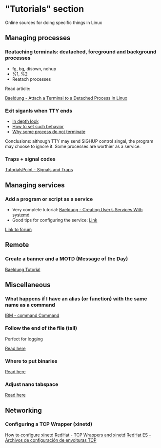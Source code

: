 # "Tutorials" section
Online sources for doing specific things in Linux

## Managing processes
### Reataching terminals: deatached, foreground and background processes
* fg, bg, disown, nohup
* %1, %2
* Reatach processes

Read article:

[Baeldung - Attach a Terminal to a Detached Process in Linux](https://www.baeldung.com/linux/attach-terminal-detached-process)

### Exit siganls when TTY ends
* [In depth look](https://unix.stackexchange.com/questions/318369/what-happens-to-background-jobs-after-exiting-the-shell)
* [How to set such behavior](https://stackoverflow.com/questions/4298741/how-bash-handles-the-jobs-when-logout)
* [Why some process do not terminate](https://superuser.com/questions/662431/what-exactly-determines-if-a-backgrounded-job-is-killed-when-the-shell-is-exited)

Conclusions: although TTY may send SIGHUP control singal, the program may choose to ignore it. Some processes are worthier as a service.

### Traps + signal codes
[TutorialsPoint - Signals and Traps](https://www.tutorialspoint.com/unix/unix-signals-traps.htm)

## Managing services
### Add a program or script as a service
* Very complete tutorial: [Baeldung - Creating User’s Services With systemd](https://www.baeldung.com/linux/systemd-create-user-services)
* Good tips for configuring the service: [Link](https://medium.com/@benmorel/creating-a-linux-service-with-systemd-611b5c8b91d6)

[Link to forum](https://unix.stackexchange.com/questions/236084/how-do-i-create-a-service-for-a-shell-script-so-i-can-start-and-stop-it-like-a-d)

## Remote
### Create a banner and a MOTD (Message of the Day)
[Baeldung Tutorial](https://www.baeldung.com/linux/ssh-welcome-message)


## Miscellaneous
### What happens if I have an alias (or function) with the same name as a command
[IBM - command Command](https://www.ibm.com/docs/en/aix/7.2?topic=c-command-command)

### Follow the end of the file (tail)
Perfect for logging

[Read here](https://unix.stackexchange.com/questions/18760/how-does-the-tail-commands-f-parameter-work)

### Where to put binaries
[Read here](https://unix.stackexchange.com/questions/36871/where-should-a-local-executable-be-placed)

### Adjust nano tabspace
[Read here](https://stackoverflow.com/questions/11173769/how-to-make-the-tab-character-4-spaces-instead-of-8-spaces-in-nano)

## Networking
### Configuring a TCP Wrapper (xinetd)
[How to configure xinetd](https://www.ochobitshacenunbyte.com/2017/01/18/servicios-de-internet-en-linux-con-xinetd/)
[RedHat - TCP Wrappers and xinetd](https://access.redhat.com/documentation/en-us/red_hat_enterprise_linux/6/html/security_guide/sect-security_guide-tcp_wrappers_and_xinetd)
[RedHat ES - Archivos de configuración de envolturas TCP](https://access.redhat.com/documentation/es-es/red_hat_enterprise_linux/6/html/security_guide/sect-security_guide-tcp_wrappers_and_xinetd-tcp_wrappers_configuration_files)
